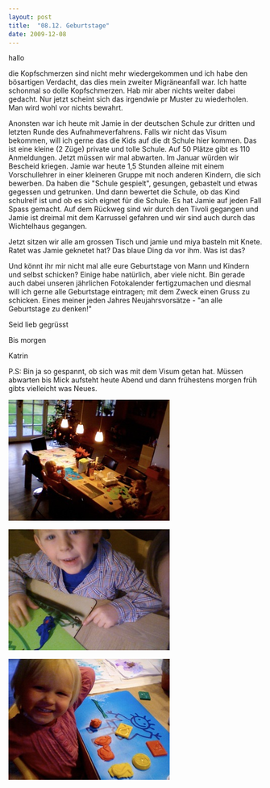 ```yaml
---
layout: post
title:  "08.12. Geburtstage"
date: 2009-12-08
---
```

hallo


die Kopfschmerzen sind nicht mehr wiedergekommen und ich habe den bösartigen Verdacht, das dies mein zweiter Migräneanfall war. Ich hatte schonmal so dolle Kopfschmerzen. Hab mir aber nichts weiter dabei gedacht. Nur jetzt scheint sich das irgendwie pr Muster zu wiederholen. Man wird wohl vor nichts bewahrt.



Anonsten war ich heute mit Jamie in der deutschen Schule zur dritten und letzten Runde des Aufnahmeverfahrens. Falls wir nicht das Visum bekommen, will ich gerne das die Kids auf die dt Schule hier kommen. Das ist eine kleine (2 Züge) private und tolle Schule. Auf 50 Plätze gibt es 110 Anmeldungen. Jetzt müssen wir mal abwarten. Im Januar würden wir Bescheid kriegen. Jamie war heute 1,5 Stunden alleine mit einem Vorschullehrer in einer kleineren Gruppe mit noch anderen Kindern, die sich bewerben. Da haben die "Schule gespielt", gesungen, gebastelt und etwas gegessen und getrunken. Und dann bewertet die Schule, ob das Kind schulreif ist und ob es sich eignet für die Schule. Es hat Jamie auf jeden Fall Spass gemacht. Auf dem Rückweg sind wir durch den Tivoli gegangen und Jamie ist dreimal mit dem Karrussel gefahren und wir sind auch durch das Wichtelhaus gegangen. 



Jetzt sitzen wir alle am grossen Tisch und  jamie und miya basteln mit Knete. Ratet was Jamie geknetet hat? Das blaue Ding da vor ihm. Was ist das?



Und könnt ihr mir nicht mal alle eure Geburtstage von Mann und Kindern und selbst schicken? Einige habe natürlich, aber viele nicht. Bin gerade auch dabei unseren jährlichen Fotokalender fertigzumachen und diesmal will ich gerne alle Geburtstage eintragen; mit dem Zweck einen Gruss zu schicken. Eines meiner jeden Jahres Neujahrsvorsätze - "an alle Geburtstage zu denken!"



Seid lieb gegrüsst

Bis morgen

Katrin



P.S: Bin ja so gespannt, ob sich was mit dem Visum getan hat. Müssen abwarten bis Mick aufsteht heute Abend und dann frühestens morgen früh gibts vielleicht was Neues.







![Photo on 2009-12-08 at 15.05.jpeg](/assets/2009-12-08/Photo%20on%202009-12-08%20at%2015.05.jpeg)

![Photo on 2009-12-08 at 15.11 #2.jpeg](/assets/2009-12-08/Photo%20on%202009-12-08%20at%2015.11%20%232.jpeg)

![Photo on 2009-12-08 at 15.17 #2.jpeg](/assets/2009-12-08/Photo%20on%202009-12-08%20at%2015.17%20%232.jpeg)

